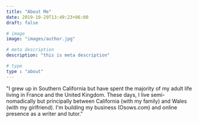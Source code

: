 ```yaml
---
title: "About Me"
date: 2019-10-29T13:49:23+06:00
draft: false

# image
image: "images/author.jpg"

# meta description
description: "this is meta description"

# type
type : "about"
---
```


"I grew up in Southern California but have spent the majority of my adult life living in France and the United Kingdom. These days, I live semi-nomadically but principally between California (with my family) and Wales (with my girlfriend). I'm building my business (Osows.com) and online presence as a writer and tutor."